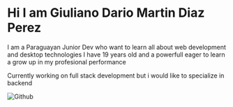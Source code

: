 # Hi I am Giuliano Dario Martin Diaz Perez
I am a Paraguayan Junior Dev who want to learn all about web development and desktop technologies
I have 19 years old and a powerfull eager to learn a grow up in my profesional performance

Currently working on full stack development but i would like to specialize in backend

![Github](https://github-readme-stats.vercel.app/api?username=GiuProgramert&show_icons=true&hide_border=true&title_color=ffa500&icon_color=ffa500&bg_color=000)

